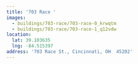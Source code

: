 ```yaml
---
title: '703 Race '
images:
  - buildings/703-race/703-race-0_krwqtm
  - buildings/703-race/703-race-1_q12vdw
location:
  lat: 39.103635
  lng: -84.515397
address: '703 Race St., Cincinnati, OH  45202'
---
```


